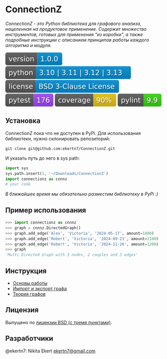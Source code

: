 # ConnectionZ

_ConnectionZ - это Python библиотека для графового анализа, нацеленная на продуктовое применение. Содержит множество инструментов, готовых для применения "из коробки", а также подробные инструкции с описанием принципов работы каждого алгоритма и модуля._

![version](documentation/images/badges/actual_version.svg)
![supported python versions](documentation/images/badges/supported_python_versions.svg)
![license](documentation/images/badges/actual_license.svg)
![pytest total](documentation/images/badges/pytest_total.svg)
![pytest coverage](documentation/images/badges/pytest_coverage.svg)
![pylint rating](documentation/images/badges/pylint_rating.svg)

## Установка

ConnectionZ пока что не доступен в PyPi. Для использования библиотеки, нужно склонировать репозиторий:

```
git clone git@github.com:ekertn7/ConnectionZ.git
```

И указать путь до него в sys path:

```python
import sys
sys.path.insert(1, '~/Downloads/ConnectionZ')
import connectionz as cnnnz
# your code
```

_В ближайшее время мы обязательно разместим библиотеку в PyPi :)_

## Пример использования

```python
>>> import connectionz as cnnnz
>>> graph = cnnnz.DirectedGraph()
>>> graph.add_edge('Alex', 'Victoria', '2024-05-17', amount=1800)
>>> graph.add_edge('Robert', 'Victoria', '2024-09-23', amount=2100)
>>> graph.add_edge('Robert', 'Victoria', '2024-11-26', amount=1200)
>>> graph
'Multi Directed Graph with 3 nodes, 2 couples and 3 edges'
```

## Инструкция

-   [Основы работы](/documentation/graph.md)
-   [Импорт и экспорт графа](/documentation/import_export.md)
-   [Теория графов](/documentation/theoretics.md)

## Лицензия

Выпущено по [лицензии BSD (с тремя пунктами)](/LICENSE).

## Разработчики

@ekertn7: Nikita Ekert [ekertn7@gmail.com](mailto:ekertn7@gmail.com)
